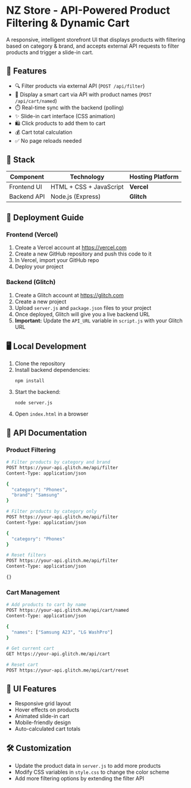 # NZ Store - API-Powered Product Filtering & Dynamic Cart

A responsive, intelligent storefront UI that displays products with filtering based on category & brand, and accepts external API requests to filter products and trigger a slide-in cart.

## 🎯 Features

- 🔍 Filter products via external API (`POST /api/filter`)
- 🛒 Display a smart cart via API with product names (`POST /api/cart/named`)
- ⏱️ Real-time sync with the backend (polling)
- ✨ Slide-in cart interface (CSS animation)
- 🛍️ Click products to add them to cart
- 💰 Cart total calculation
- ✅ No page reloads needed

## 🧱 Stack

| Component   | Technology              | Hosting Platform |
| ----------- | ----------------------- | ---------------- |
| Frontend UI | HTML + CSS + JavaScript | **Vercel**       |
| Backend API | Node.js (Express)       | **Glitch**       |

## 🚀 Deployment Guide

### Frontend (Vercel)

1. Create a Vercel account at https://vercel.com
2. Create a new GitHub repository and push this code to it
3. In Vercel, import your GitHub repo
4. Deploy your project

### Backend (Glitch)

1. Create a Glitch account at https://glitch.com
2. Create a new project
3. Upload `server.js` and `package.json` files to your project
4. Once deployed, Glitch will give you a live backend URL
5. **Important:** Update the `API_URL` variable in `script.js` with your Glitch URL

## 🖥️ Local Development

1. Clone the repository
2. Install backend dependencies:
   ```
   npm install
   ```
3. Start the backend:
   ```
   node server.js
   ```
4. Open `index.html` in a browser

## 🔌 API Documentation

### Product Filtering

```bash
# Filter products by category and brand
POST https://your-api.glitch.me/api/filter
Content-Type: application/json

{
  "category": "Phones",
  "brand": "Samsung"
}

# Filter products by category only
POST https://your-api.glitch.me/api/filter
Content-Type: application/json

{
  "category": "Phones"
}

# Reset filters
POST https://your-api.glitch.me/api/filter
Content-Type: application/json

{}
```

### Cart Management

```bash
# Add products to cart by name
POST https://your-api.glitch.me/api/cart/named
Content-Type: application/json

{
  "names": ["Samsung A23", "LG WashPro"]
}

# Get current cart
GET https://your-api.glitch.me/api/cart

# Reset cart
POST https://your-api.glitch.me/api/cart/reset
```

## 📱 UI Features

- Responsive grid layout
- Hover effects on products
- Animated slide-in cart
- Mobile-friendly design
- Auto-calculated cart totals

## 🛠️ Customization

- Update the product data in `server.js` to add more products
- Modify CSS variables in `style.css` to change the color scheme
- Add more filtering options by extending the filter API 